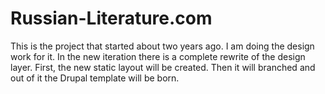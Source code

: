# Russian-Literature.com

This is the project that started about two years ago. I am doing the design work for it. In the new iteration there is a complete rewrite of the design layer. First, the new static layout will be created. Then it will branched and out of it the Drupal template will be born. 